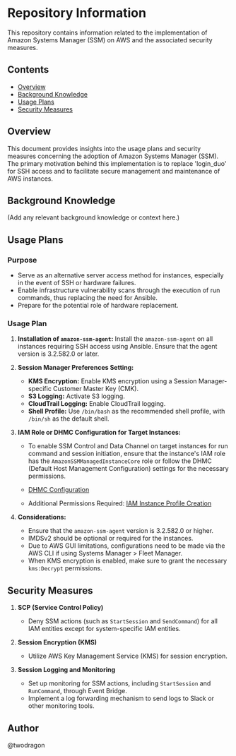 # Repository Information

This repository contains information related to the implementation of Amazon Systems Manager (SSM) on AWS and the associated security measures.

## Contents

- [Overview](#overview)
- [Background Knowledge](#background-knowledge)
- [Usage Plans](#usage-plans)
- [Security Measures](#security-measures)

## Overview

This document provides insights into the usage plans and security measures concerning the adoption of Amazon Systems Manager (SSM). The primary motivation behind this implementation is to replace 'login_duo' for SSH access and to facilitate secure management and maintenance of AWS instances.

## Background Knowledge

(Add any relevant background knowledge or context here.)

## Usage Plans

### Purpose

- Serve as an alternative server access method for instances, especially in the event of SSH or hardware failures.
- Enable infrastructure vulnerability scans through the execution of run commands, thus replacing the need for Ansible.
- Prepare for the potential role of hardware replacement.

### Usage Plan

1. **Installation of `amazon-ssm-agent`:** Install the `amazon-ssm-agent` on all instances requiring SSH access using Ansible. Ensure that the agent version is 3.2.582.0 or later.

2. **Session Manager Preferences Setting:**

   - **KMS Encryption:** Enable KMS encryption using a Session Manager-specific Customer Master Key (CMK).
   - **S3 Logging:** Activate S3 logging.
   - **CloudTrail Logging:** Enable CloudTrail logging.
   - **Shell Profile:** Use `/bin/bash` as the recommended shell profile, with `/bin/sh` as the default shell.

3. **IAM Role or DHMC Configuration for Target Instances:**

   - To enable SSM Control and Data Channel on target instances for run command and session initiation, ensure that the instance's IAM role has the `AmazonSSMManagedInstanceCore` role or follow the DHMC (Default Host Management Configuration) settings for the necessary permissions.

   - [DHMC Configuration](https://aws.amazon.com/ko/blogs/mt/enable-management-of-your-amazon-ec2-instances-in-aws-systems-manager-using-default-host-management-configuration/)

   - Additional Permissions Required: [IAM Instance Profile Creation](https://docs.aws.amazon.com/systems-manager/latest/userguide/getting-started-create-iam-instance-profile.html#create-iam-instance-profile-ssn-logging)

4. **Considerations:**

   - Ensure that the `amazon-ssm-agent` version is 3.2.582.0 or higher.
   - IMDSv2 should be optional or required for the instances.
   - Due to AWS GUI limitations, configurations need to be made via the AWS CLI if using Systems Manager > Fleet Manager.
   - When KMS encryption is enabled, make sure to grant the necessary `kms:Decrypt` permissions.

## Security Measures

1. **SCP (Service Control Policy)**

   - Deny SSM actions (such as `StartSession` and `SendCommand`) for all IAM entities except for system-specific IAM entities.

2. **Session Encryption (KMS)**

   - Utilize AWS Key Management Service (KMS) for session encryption.

3. **Session Logging and Monitoring**

   - Set up monitoring for SSM actions, including `StartSession` and `RunCommand`, through Event Bridge.
   - Implement a log forwarding mechanism to send logs to Slack or other monitoring tools.

## Author

@twodragon

